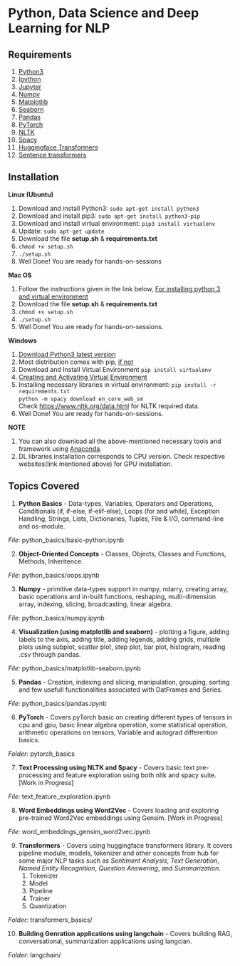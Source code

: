 # Python, Data Science and Deep Learning for NLP
## Requirements
1. [Python3](https://www.python.org/)
2. [Ipython](https://ipython.org/index.html)
3. [Jupyter](https://jupyter.readthedocs.io/en/latest/install.html)
4. [Numpy](https://pypi.org/project/numpy/)
5. [Matplotlib](https://pypi.org/project/matplotlib/)
6. [Seaborn](https://seaborn.pydata.org/)
7. [Pandas](https://pypi.org/project/pandas/)
9. [PyTorch](https://pytorch.org/)
10. [NLTK](https://www.nltk.org/)
11. [Spacy](https://spacy.io/)
12. [Huggingface Transformers](https://huggingface.co/docs/transformers/index)
13. [Sentence transformers](https://www.sbert.net/)
## Installation

**Linux (Ubuntu)**
1. Download and install Python3: `sudo apt-get install python3`
2. Download and install pip3: `sudo apt-get install python3-pip`
3. Download and install virtual environment: `pip3 install virtualenv`
4. Update: `sudo apt-get update`
5. Download the file **setup.sh** & **requirements.txt**
6. `chmod +x setup.sh`
7. `./setup.sh`
9. Well Done! You are ready for hands-on-sessions

**Mac OS**
1. Follow the instructions given in the link below, [For installing python 3 and virtual environment](https://www.digitalocean.com/community/tutorials/how-to-install-python-3-and-set-up-a-local-programming-environment-on-macos)
2. Download the file **setup.sh** & **requirements.txt**
3. `chmod +x setup.sh`
4. `./setup.sh`
6. Well Done! You are ready for hands-on-sessions.

**Windows**
1. [Download Python3 latest version](https://www.python.org/downloads/windows/)
2. Most distribution comes with pip, [if not](https://www.liquidweb.com/kb/install-pip-windows/)
3. Download and Install Virtual Environment `pip install virtualenv`
4. [Creating and Activating Virtual Environment](https://programwithus.com/learn-to-code/Pip-and-virtualenv-on-Windows/)
5. Installing necessary libraries in virtual environment: `pip install -r requirements.txt ` <br>
`python -m spacy download en_core_web_sm` <br>
Check https://www.nltk.org/data.html for NLTK required data.
6. Well Done! You are ready for hands-on-sessions.

**NOTE** 
1. You can also download all the above-mentioned necessary tools and framework using [Anaconda](https://www.anaconda.com/distribution/).
2. DL libraries installation corresponds to CPU version. Check respective websites(link mentioned above) for GPU installation.

## Topics Covered
1. **Python Basics** - Data-types, Variables, Operators and Operations, Conditionals (if, if-else, if-elif-else), Loops (for and while), Exception Handling, Strings, Lists, Dictionaries, Tuples, File & I/O, command-line and os-module. <br>

*File:*  python_basics/basic-python.ipynb

2. **Object-Oriented Concepts** - Classes, Objects, Classes and Functions, Methods, Inheritence.

*File:*  python_basics/oops.ipynb

3. **Numpy** - primitive data-types support in numpy, ndarry, creating array, basic operations and in-built functions, reshaping, multi-dimension array, indexing, slicing, broadcasting, linear algebra.

*File:*  python_basics/numpy.ipynb

4. **Visualization (using matplotlib and seaborn)** - plotting a figure, adding labels to the axis, adding title, adding legends, adding grids, multiple plots using subplot, scatter plot, step plot, bar plot, histogram, reading .csv through pandas.

*File:*  python_basics/matplotlib-seaborn.ipynb

5. **Pandas** - Creation, indexing and slicing, manipulation, grouping, sorting and few usefull functionalities associated with DatFrames and Series.

*File:*  python_basics/pandas.ipynb

6. **PyTorch** - Covers pyTorch basic on creating different types of tensors in cpu and gpu, basic linear algebra operation, some statistical operation, arithmetic operations on tensors, Variable and autograd differention basics.

*Folder:* pytorch_basics

7. **Text Processing using NLTK and Spacy** - Covers basic text pre-processing and feature exploration using both nltk and spacy suite. [Work in Progress]

*File:*  text_feature_exploration.ipynb

8. **Word Embeddings using Word2Vec** - Covers loading and exploring pre-trained Word2Vec embeddings using Gensim. [Work in Progress]

*File:*  word_embeddings_gensim_word2vec.ipynb

9. **Transformers** - Covers using huggingface transformers library. It covers pipeline module, models, tokenizer and other concepts from hub for some major NLP tasks such as *Sentiment Analysis*, *Text Generation*, *Named Entity Recognition*, *Question Answering*, and *Summarization*.
	1. Tokenizer
	2. Model
	3. Pipeline
	4. Trainer
	5. Quantization

*Folder:*  transformers_basics/

10. **Building Genration applications using langchain** - Covers building RAG, conversational, summarization applications using langcian.

*Folder:*  langchain/
